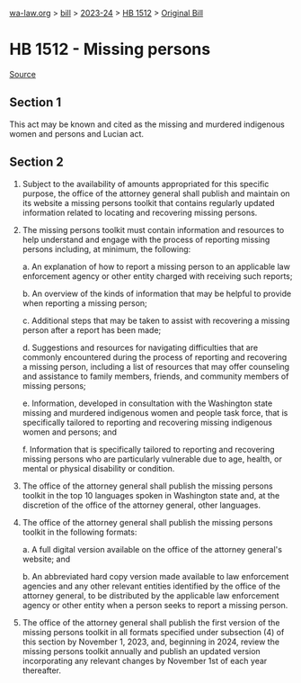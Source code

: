 [wa-law.org](/) > [bill](/bill/) > [2023-24](/bill/2023-24/) > [HB 1512](/bill/2023-24/hb/1512/) > [Original Bill](/bill/2023-24/hb/1512/1/)

# HB 1512 - Missing persons

[Source](http://lawfilesext.leg.wa.gov/biennium/2023-24/Pdf/Bills/House%20Bills/1512.pdf)

## Section 1
This act may be known and cited as the missing and murdered indigenous women and persons and Lucian act.

## Section 2
1. Subject to the availability of amounts appropriated for this specific purpose, the office of the attorney general shall publish and maintain on its website a missing persons toolkit that contains regularly updated information related to locating and recovering missing persons.

2. The missing persons toolkit must contain information and resources to help understand and engage with the process of reporting missing persons including, at minimum, the following:

    a. An explanation of how to report a missing person to an applicable law enforcement agency or other entity charged with receiving such reports;

    b. An overview of the kinds of information that may be helpful to provide when reporting a missing person;

    c. Additional steps that may be taken to assist with recovering a missing person after a report has been made;

    d. Suggestions and resources for navigating difficulties that are commonly encountered during the process of reporting and recovering a missing person, including a list of resources that may offer counseling and assistance to family members, friends, and community members of missing persons;

    e. Information, developed in consultation with the Washington state missing and murdered indigenous women and people task force, that is specifically tailored to reporting and recovering missing indigenous women and persons; and

    f. Information that is specifically tailored to reporting and recovering missing persons who are particularly vulnerable due to age, health, or mental or physical disability or condition.

3. The office of the attorney general shall publish the missing persons toolkit in the top 10 languages spoken in Washington state and, at the discretion of the office of the attorney general, other languages.

4. The office of the attorney general shall publish the missing persons toolkit in the following formats:

    a. A full digital version available on the office of the attorney general's website; and

    b. An abbreviated hard copy version made available to law enforcement agencies and any other relevant entities identified by the office of the attorney general, to be distributed by the applicable law enforcement agency or other entity when a person seeks to report a missing person.

5. The office of the attorney general shall publish the first version of the missing persons toolkit in all formats specified under subsection (4) of this section by November 1, 2023, and, beginning in 2024, review the missing persons toolkit annually and publish an updated version incorporating any relevant changes by November 1st of each year thereafter.
